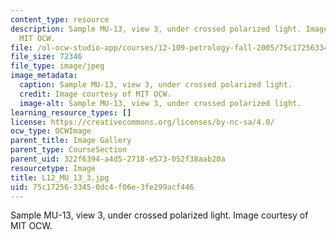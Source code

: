 ```yaml
---
content_type: resource
description: Sample MU-13, view 3, under crossed polarized light. Image courtesy of
  MIT OCW.
file: /ol-ocw-studio-app/courses/12-109-petrology-fall-2005/75c1725633450dc4f06e3fe299acf446_L12_MU_13_3.jpg
file_size: 72346
file_type: image/jpeg
image_metadata:
  caption: Sample MU-13, view 3, under crossed polarized light.
  credit: Image courtesy of MIT OCW.
  image-alt: Sample MU-13, view 3, under crossed polarized light.
learning_resource_types: []
license: https://creativecommons.org/licenses/by-nc-sa/4.0/
ocw_type: OCWImage
parent_title: Image Gallery
parent_type: CourseSection
parent_uid: 322f6394-a4d5-2718-e573-052f38aab20a
resourcetype: Image
title: L12_MU_13_3.jpg
uid: 75c17256-3345-0dc4-f06e-3fe299acf446
---
```

Sample MU-13, view 3, under crossed polarized light. Image courtesy of MIT OCW.